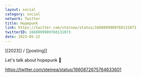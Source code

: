 ```yaml
---
layout: social
category: social
network: Twitter
title: Hopepunk
link: https://twitter.com/steinea/status/1660899989760131073
twitterID: 1660899989760131073
date: 2023-05-22
---
```


[[2023]] / [[posting]]

Let's talk about hopepunk 🧵

<https://twitter.com/steinea/status/1660872675764633601>
